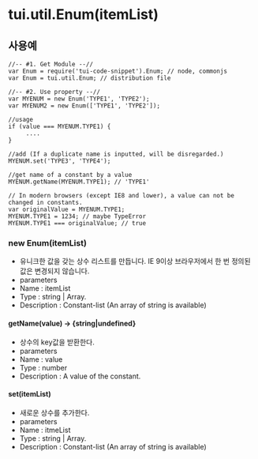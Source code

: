 tui.util.Enum(itemList)
===============

## 사용예

~~~
//-- #1. Get Module --//
var Enum = require('tui-code-snippet').Enum; // node, commonjs
var Enum = tui.util.Enum; // distribution file

//-- #2. Use property --//
var MYENUM = new Enum('TYPE1', 'TYPE2');
var MYENUM2 = new Enum(['TYPE1', 'TYPE2']);

//usage
if (value === MYENUM.TYPE1) {
     ....
}

//add (If a duplicate name is inputted, will be disregarded.)
MYENUM.set('TYPE3', 'TYPE4');

//get name of a constant by a value
MYENUM.getName(MYENUM.TYPE1); // 'TYPE1'

// In modern browsers (except IE8 and lower), a value can not be changed in constants.
var originalValue = MYENUM.TYPE1;
MYENUM.TYPE1 = 1234; // maybe TypeError
MYENUM.TYPE1 === originalValue; // true
~~~


### new Enum(itemList)
- 유니크한 값을 갖는 상수 리스트를 만듭니다. IE 9이상 브라우저에서 한 번 정의된 값은 변경되지 않습니다.
- parameters
- Name : itemList
- Type : string | Array.<string>
- Description : Constant-list (An array of string is available)


#### getName(value) → {string|undefined}
- 상수의 key값을 받환한다.
- parameters
- Name : value
- Type : number
- Description : A value of the constant.

#### set(itemList)
- 새로운 상수를 추가한다.
- parameters
- Name : itmeList
- Type : string | Array.<string>
- Description : Constant-list (An array of string is available)
